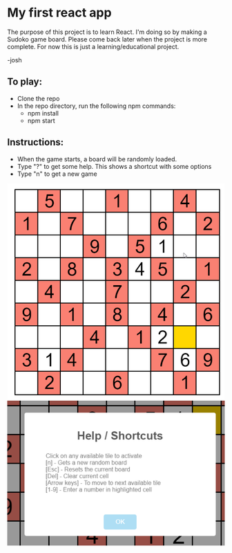 # My first react app 

The purpose of this project is to learn React. I'm doing so by making a Sudoko game board. Please come back later when the project is more complete. For now this is just a learning/educational project.

-josh

## To play:
* Clone the repo
* In the repo directory, run the following npm commands:
  * npm install 
  * npm start

## Instructions:
* When the game starts, a board will be randomly loaded.
* Type "?" to get some help. This shows a shortcut with some options
* Type "n" to get a new game

![Board](https://github.com/joshgo/reactjs-sudoko/blob/master/board01.png)
![Help](https://github.com/joshgo/reactjs-sudoko/blob/master/shortcuts.png)


